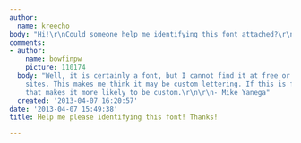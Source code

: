 ```yaml
---
author:
  name: kreecho
body: "Hi!\r\nCould someone help me identifying this font attached?\r\nThanks\r\nFrancesco"
comments:
- author:
    name: bowfinpw
    picture: 110174
  body: "Well, it is certainly a font, but I cannot find it at free or commercial
    sites. This makes me think it may be custom lettering. If this is for advertising
    that makes it more likely to be custom.\r\n\r\n- Mike Yanega"
  created: '2013-04-07 16:20:57'
date: '2013-04-07 15:49:38'
title: Help me please identifying this font! Thanks!

---
```

